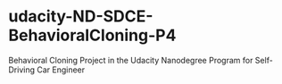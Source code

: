 # udacity-ND-SDCE-BehavioralCloning-P4
Behavioral Cloning Project in the Udacity Nanodegree Program for Self-Driving Car Engineer
